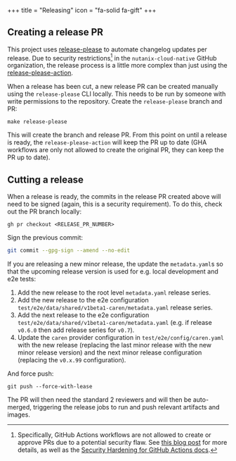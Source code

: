 +++
title = "Releasing"
icon = "fa-solid fa-gift"
+++

## Creating a release PR

This project uses [release-please] to automate changelog updates per release. Due to security restrictions[^1] in the
`nutanix-cloud-native` GitHub organization, the release process is a little more complex than just using the
[release-please-action].

When a release has been cut, a new release PR can be created manually using the `release-please` CLI locally. This needs
to be run by someone with write permissions to the repository. Create the `release-please` branch and PR:

```shell
make release-please
```

This will create the branch and release PR. From this point on until a release is ready, the `release-please-action`
will keep the PR up to date (GHA workflows are only not allowed to create the original PR, they can keep the PR up to
date).

## Cutting a release

When a release is ready, the commits in the release PR created above will need to be signed (again, this is a security
requirement). To do this, check out the PR branch locally:

```shell
gh pr checkout <RELEASE_PR_NUMBER>
```

Sign the previous commit:

```bash
git commit --gpg-sign --amend --no-edit
```

If you are releasing a new minor release, the update the `metadata.yaml`s so that the upcoming release version is used
for e.g. local development and e2e tests:

1. Add the new release to the root level `metadata.yaml` release series.
1. Add the new release to the e2e configuration `test/e2e/data/shared/v1beta1-caren/metadata.yaml` release series.
1. Add the next release to the e2e configuration `test/e2e/data/shared/v1beta1-caren/metadata.yaml` (e.g. if release
   `v0.6.0` then add release series for `v0.7`).
1. Update the `caren` provider configuration in `test/e2e/config/caren.yaml` with the new release (replacing the last
   minor release with the new minor release version) and the next minor release configuration (replacing the `v0.x.99`
   configuration).

And force push:

```shell
git push --force-with-lease
```

The PR will then need the standard 2 reviewers and will then be auto-merged, triggering the release jobs to run and push
relevant artifacts and images.

[^1]: Specifically, GitHub Actions workflows are not allowed to create or approve PRs due to a potential security flaw.
    See [this blog post][cider-sec] for more details, as well as the [Security Hardening for GitHub Actions
    docs][gha-security-hardening].

[release-please]: https://github.com/googleapis/release-please/
[release-please-action]: https://github.com/googleapis/release-please-action
[cider-sec]: https://medium.com/cider-sec/bypassing-required-reviews-using-github-actions-6e1b29135cc7
[gha-security-hardening]: https://docs.github.com/en/actions/security-guides/security-hardening-for-github-actions
